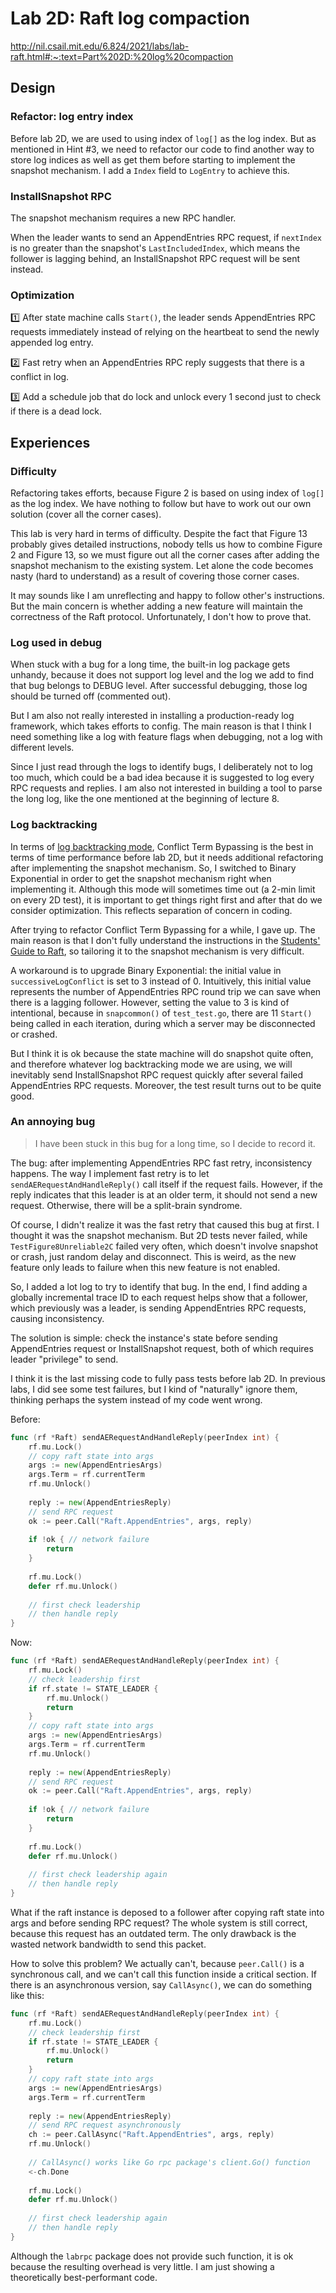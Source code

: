 # Lab 2D: Raft log compaction

http://nil.csail.mit.edu/6.824/2021/labs/lab-raft.html#:~:text=Part%202D:%20log%20compaction


## Design

### Refactor: log entry index

Before lab 2D, we are used to using index of `log[]` as the log index. But as mentioned in Hint #3, we need to refactor our code to find another way to store log indices as well as get them before starting to implement the snapshot mechanism. I add a `Index` field to `LogEntry` to achieve this.

### InstallSnapshot RPC

The snapshot mechanism requires a new RPC handler.

When the leader wants to send an AppendEntries RPC request, if `nextIndex` is no greater than the snapshot's `LastIncludedIndex`, which means the follower is lagging behind, an InstallSnapshot RPC request will be sent instead.

### Optimization

1️⃣ After state machine calls `Start()`, the leader sends AppendEntries RPC requests immediately instead of relying on the heartbeat to send the newly appended log entry.

2️⃣ Fast retry when an AppendEntries RPC reply suggests that there is a conflict in log.

3️⃣ Add a schedule job that do lock and unlock every 1 second just to check if there is a dead lock.

## Experiences

### Difficulty

Refactoring takes efforts, because Figure 2 is based on using index of `log[]` as the log index. We have nothing to follow but have to work out our own solution (cover all the corner cases).

This lab is very hard in terms of difficulty. Despite the fact that Figure 13 probably gives detailed instructions, nobody tells us how to combine Figure 2 and Figure 13, so we must figure out all the corner cases after adding the snapshot mechanism to the existing system. Let alone the code becomes nasty (hard to understand) as a result of covering those corner cases.

It may sounds like I am unreflecting and happy to follow other's instructions. But the main concern is whether adding a new feature will maintain the correctness of the Raft protocol. Unfortunately, I don't how to prove that.

### Log used in debug

When stuck with a bug for a long time, the built-in log package gets unhandy, because it does not support log level and the log we add to find that bug belongs to DEBUG level. After successful debugging, those log should be turned off (commented out). 

But I am also not really interested in installing a production-ready log framework, which takes efforts to config. The main reason is that I think I need something like a log with feature flags when debugging, not a log with different levels.

Since I just read through the logs to identify bugs, I deliberately not to log too much, which could be a bad idea because it is suggested to log every RPC requests and replies. I am also not interested in building a tool to parse the long log, like the one mentioned at the beginning of lecture 8.

### Log backtracking
In terms of [log backtracking mode](./lab2b.md#Log%20backtracking), Conflict Term Bypassing is the best in terms of time performance before lab 2D, but it needs additional refactoring after implementing the snapshot mechanism. So, I switched to Binary Exponential in order to get the snapshot mechanism right when implementing it. Although this mode will sometimes time out (a 2-min limit on every 2D test), it is important to get things right first and after that do we consider optimization. This reflects separation of concern in coding.

After trying to refactor Conflict Term Bypassing for a while, I gave up. The main reason is that I don't fully understand the instructions in the [Students' Guide to Raft](https://thesquareplanet.com/blog/students-guide-to-raft/#:~:text=accelerated%20log%20backtracking%20optimization), so tailoring it to the snapshot mechanism is very difficult. 

A workaround is to upgrade Binary Exponential: the initial value in `successiveLogConflict` is set to 3 instead of 0. Intuitively, this initial value represents the number of AppendEntries RPC round trip we can save when there is a lagging follower. However, setting the value to 3 is kind of intentional, because in `snapcommon()` of `test_test.go`, there are 11 `Start()` being called in each iteration, during which a server may be disconnected or crashed. 

But I think it is ok because the state machine will do snapshot quite often, and therefore whatever log backtracking mode we are using, we will inevitably send InstallSnapshot RPC request quickly after several failed AppendEntries RPC requests. Moreover, the test result turns out to be quite good.

### An annoying bug

> I have been stuck in this bug for a long time, so I decide to record it.

The bug: after implementing AppendEntries RPC fast retry, inconsistency happens. The way I implement fast retry is to let `sendAERequestAndHandleReply()` call itself if the request fails. However, if the reply indicates that this leader is at an older term, it should not send a new request. Otherwise, there will be a split-brain syndrome.

Of course, I didn't realize it was the fast retry that caused this bug at first. I thought it was the snapshot mechanism. But 2D tests never failed, while `TestFigure8Unreliable2C` failed very often, which doesn't involve snapshot or crash, just random delay and disconnect. This is weird, as the new feature only leads to failure when this new feature is not enabled.

So, I added a lot log to try to identify that bug. In the end, I find adding a globally incremental trace ID to each request helps show that a follower, which previously was a leader, is sending AppendEntries RPC requests, causing inconsistency.

The solution is simple: check the instance's state before sending AppendEntries request or InstallSnapshot request, both of which requires leader "privilege" to send.

I think it is the last missing code to fully pass tests before lab 2D. In previous labs, I did see some test failures, but I kind of "naturally" ignore them, thinking perhaps the system instead of my code went wrong.

Before:
```go
func (rf *Raft) sendAERequestAndHandleReply(peerIndex int) {
	rf.mu.Lock()
	// copy raft state into args
	args := new(AppendEntriesArgs)
	args.Term = rf.currentTerm
	rf.mu.Unlock()
	
	reply := new(AppendEntriesReply)
	// send RPC request
	ok := peer.Call("Raft.AppendEntries", args, reply)
	
	if !ok { // network failure
		return
	}
	
	rf.mu.Lock()
	defer rf.mu.Unlock()
	
	// first check leadership
	// then handle reply
}
```

Now: 

```go
func (rf *Raft) sendAERequestAndHandleReply(peerIndex int) {
	rf.mu.Lock()
	// check leadership first
	if rf.state != STATE_LEADER {
		rf.mu.Unlock()
		return
	}	
	// copy raft state into args
	args := new(AppendEntriesArgs)
	args.Term = rf.currentTerm
	rf.mu.Unlock()
	
	reply := new(AppendEntriesReply)
	// send RPC request
	ok := peer.Call("Raft.AppendEntries", args, reply)
	
	if !ok { // network failure
		return
	}
	
	rf.mu.Lock()
	defer rf.mu.Unlock()
	
	// first check leadership again
	// then handle reply
}
```

What if the raft instance is deposed to a follower after copying raft state into args and before sending RPC request? The whole system is still correct, because this request has an outdated term. The only drawback is the wasted network bandwidth to send this packet.

How to solve this problem? We actually can't, because `peer.Call()` is a synchronous call, and we can't call this function inside a critical section. If there is an asynchronous version, say `CallAsync()`, we can do something like this:

```go
func (rf *Raft) sendAERequestAndHandleReply(peerIndex int) {
	rf.mu.Lock()
	// check leadership first
	if rf.state != STATE_LEADER {
		rf.mu.Unlock()
		return
	}	
	// copy raft state into args
	args := new(AppendEntriesArgs)
	args.Term = rf.currentTerm
	
	reply := new(AppendEntriesReply)
	// send RPC request asynchronously
	ch := peer.CallAsync("Raft.AppendEntries", args, reply)
	rf.mu.Unlock()
	
	// CallAsync() works like Go rpc package's client.Go() function
	<-ch.Done
	
	rf.mu.Lock()
	defer rf.mu.Unlock()
	
	// first check leadership again
	// then handle reply
}
```

Although the `labrpc` package does not provide such function, it is ok because the resulting overhead is very little. I am just showing a theoretically best-performant code.